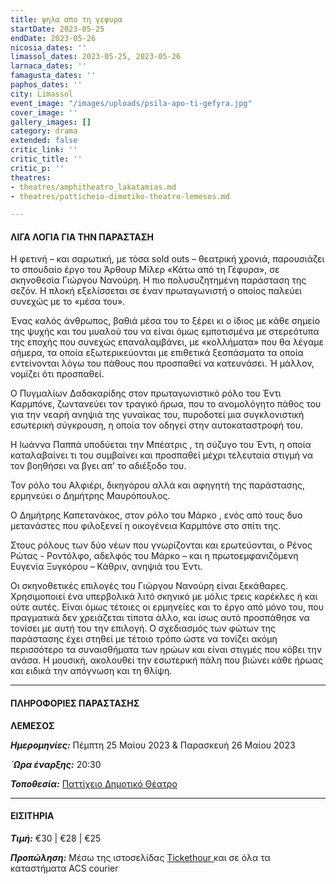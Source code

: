 ```yaml
---
title: ψηλα απο τη γεφυρα
startDate: 2023-05-25
endDate: 2023-05-26
nicosia_dates: ''
limassol_dates: 2023-05-25, 2023-05-26
larnaca_dates: ''
famagusta_dates: ''
paphos_dates: ''
city: Limassol
event_image: "/images/uploads/psila-apo-ti-gefyra.jpg"
cover_image: ''
gallery_images: []
category: drama
extended: false
critic_link: ''
critic_title: ''
critic_p: ''
theatres:
- theatres/amphitheatro_lakatamias.md
- theatres/patticheio-dimotiko-theatro-lemesos.md

---
```

#### ΛΙΓΑ ΛΟΓΙΑ ΓΙΑ ΤΗΝ ΠΑΡΑΣΤΑΣΗ

Η φετινή – και σαρωτική, με τόσα sold outs – θεατρική χρονιά, παρουσιάζει το σπουδαίο έργο του Άρθουρ Μίλερ «Κάτω από τη Γέφυρα», σε σκηνοθεσία Γιώργου Νανούρη. Η πιο πολυσυζητημένη παράσταση της σεζόν. Η πλοκή εξελίσσεται σε έναν πρωταγωνιστή ο οποίος παλεύει συνεχώς με το «μέσα του».

Ένας καλός άνθρωπος, βαθιά μέσα του το ξέρει κι ο ίδιος με κάθε σημείο της ψυχής και του μυαλού του να είναι όμως εμποτισμένα με στερεότυπα της εποχής που συνεχώς επαναλαμβάνει, με «κολλήματα» που θα λέγαμε σήμερα, τα οποία εξωτερικεύονται με επιθετικά ξεσπάσματα τα οποία εντείνονται λόγω του πάθους που προσπαθεί να κατευνάσει. Ή μάλλον, νομίζει ότι προσπαθεί.

Ο Πυγμαλίων Δαδακαρίδης στον πρωταγωνιστικό ρόλο του Έντι Καρμπόνε, ζωντανεύει τον τραγικό ήρωα, που το ανομολόγητο πάθος του για την νεαρή ανηψιά της γυναίκας του, πυροδοτεί μια συγκλονιστική εσωτερική σύγκρουση, η οποία τον οδηγεί στην αυτοκαταστροφή του.

Η Ιωάννα Παππά υποδύεται την Μπέατρις , τη σύζυγο του Έντι, η οποία καταλαβαίνει τι του συμβαίνει και προσπαθεί μέχρι τελευταία στιγμή να τον βοηθήσει να βγει απ’ το αδιέξοδο του.

Τον ρόλο του Αλφιέρι, δικηγόρου αλλά και αφηγητή της παράστασης, ερμηνεύει ο Δημήτρης Μαυρόπουλος.

Ο Δημήτρης Καπετανάκος, στον ρόλο του Μάρκο , ενός από τους δυο μετανάστες που φιλοξενεί η οικογένεια Καρμπόνε στο σπίτι της.

Στους ρόλους των δύο νέων που γνωρίζονται και ερωτεύονται, ο Ρένος Ρώτας - Ροντόλφο, αδελφός του Μάρκo – και η πρωτοεμφανιζόμενη Ευγενία Ξυγκόρου – Κάθριν, ανηψιά του Έντι.

Οι σκηνοθετικές επιλογές του Γιώργου Νανούρη είναι ξεκάθαρες. Χρησιμοποιεί ένα υπερβολικά λιτό σκηνικό με μόλις τρεις καρέκλες ή και ούτε αυτές. Είναι όμως τέτοιες οι ερμηνείες και το έργο από μόνο του, που πραγματικά δεν χρειάζεται τίποτα άλλο, και ίσως αυτό προσπάθησε να τονίσει με αυτή του την επιλογή. Ο σχεδιασμός των φώτων της παράστασης έχει στηθεί με τέτοιο τρόπο ώστε να τονίζει ακόμη περισσότερο τα συναισθήματα των ηρώων και είναι στιγμές που κόβει την ανάσα. Η μουσική, ακολουθεί την εσωτερική πάλη που βιώνει κάθε ήρωας και ειδικά την απόγνωση και τη θλίψη.

***

#### ΠΛΗΡΟΦΟΡΙΕΣ ΠΑΡΑΣΤΑΣΗΣ

**ΛΕΜΕΣΟΣ**

**_Ημερομηνίες:_** Πέμπτη 25 Μαίου 2023 & Παρασκευή 26 Μαίου 2023

**_΄Ωρα έναρξης:_** 20:30

**_Τοποθεσία:_** [Παττίχειο Δημοτικό Θέατρο](?#map)

***

#### ΕΙΣΙΤΗΡΙΑ

**_Τιμή:_** €30 | €28 | €25

**_Προπώληση:_** Μέσω της ιστοσελίδας [Tickethour ](https://shop.tickethour.com/showEventInformation.html?idEvent=4176)και σε όλα τα καταστήματα ACS courier